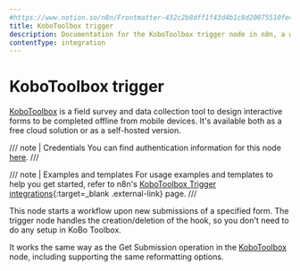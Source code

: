 ```yaml
---
#https://www.notion.so/n8n/Frontmatter-432c2b8dff1f43d4b1c8d20075510fe4
title: KoboToolbox trigger
description: Documentation for the KoboToolbox trigger node in n8n, a workflow automation platform. Includes details of operations and configuration, and links to examples and credentials information.
contentType: integration
---
```


# KoboToolbox trigger

[KoboToolbox](https://www.kobotoolbox.org/) is a field survey and data collection tool to design interactive forms to be completed offline from mobile devices. It's available both as a free cloud solution or as a self-hosted version.

/// note | Credentials
You can find authentication information for this node [here](/integrations/builtin/credentials/kobotoolbox/).
///

///  note  | Examples and templates
For usage examples and templates to help you get started, refer to n8n's [KoboToolbox Trigger integrations](https://n8n.io/integrations/kobotoolbox-trigger/){:target=_blank .external-link} page.
///

This node starts a workflow upon new submissions of a specified form. The trigger node handles the creation/deletion of the hook, so you don't need to do any setup in KoBo Toolbox.

It works the same way as the Get Submission operation in the [KoboToolbox](/integrations/builtin/app-nodes/n8n-nodes-base.kobotoolbox/) node, including supporting the same reformatting options.
